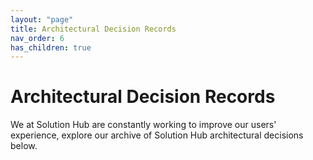 ```yaml
---
layout: "page"
title: Architectural Decision Records
nav_order: 6
has_children: true
---
```

# Architectural Decision Records

We at Solution Hub are constantly working to improve our users' experience, explore our archive of Solution Hub architectural decisions below.
